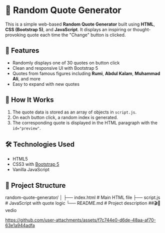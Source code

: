 # 🎯 Random Quote Generator

This is a simple web-based **Random Quote Generator** built using **HTML**, **CSS (Bootstrap 5)**, and **JavaScript**. It displays an inspiring or thought-provoking quote each time the "Change" button is clicked.

## 📌 Features

- Randomly displays one of 30 quotes on button click
- Clean and responsive UI with Bootstrap 5
- Quotes from famous figures including **Rumi**, **Abdul Kalam**, **Muhammad Ali**, and more
- Easy to expand with new quotes

## 🚀 How It Works

1. The quote data is stored as an array of objects in `script.js`.
2. On each button click, a random index is generated.
3. The corresponding quote is displayed in the HTML paragraph with the `id="preview"`.

## 🛠️ Technologies Used

- HTML5
- CSS3 with [Bootstrap 5](https://getbootstrap.com/)
- Vanilla JavaScript

## 📂 Project Structure

random-quote-generator/
│
├── index.html # Main HTML file
├── script.js # JavaScript with quote logic
└── README.md # Project description
##🎬🎥 vedio

https://github.com/user-attachments/assets/f7c744e0-d6de-48aa-af70-63e1a944adfa

